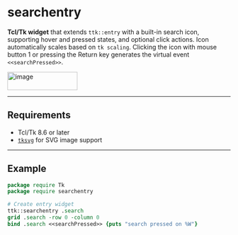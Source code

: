 # searchentry
**Tcl/Tk widget** that extends `ttk::entry` with a built-in search icon, supporting hover and pressed states, and optional click actions. Icon automatically scales based on `tk scaling`. Clicking the icon with mouse button 1 or pressing the Return key generates the virtual event `<<searchPressed>>`.

<img width="158" height="41" alt="image" src="https://github.com/user-attachments/assets/ca220cf5-49ab-4125-bd86-eca70d2207dd" />

---

## Requirements

* Tcl/Tk 8.6 or later
* [`tksvg`](https://github.com/auriocus/tksvg) for SVG image support

---


## Example

```tcl
package require Tk
package require searchentry

# Create entry widget
ttk::searchentry .search
grid .search -row 0 -column 0
bind .search <<searchPressed>> {puts "search pressed on %W"}
```

